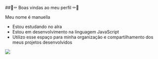 ##🦇⚰️ Boas vindas ao meu perfil ⚰️🦇

Meu nome é manuella 
- Estou estudando no alra
- Estou em desenvolvimento na linguagem JavaScript
- Utilizo esse espaço para minha organização e compartilhamento dos meus projetos desenvolvidos 

![](https://media1.tenor.com/m/at8GLpGZkHUAAAAC/morticia-gomez.gif)
